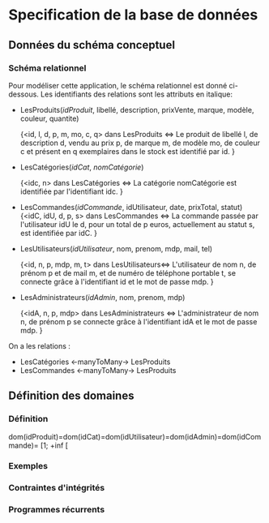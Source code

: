 # Specification de la base de données

## Données du schéma conceptuel
### Schéma relationnel
Pour modéliser cette application, le schéma relationnel est donné ci-dessous. 
Les identifiants des relations sont les attributs en italique:

- LesProduits(_idProduit_, libellé, description, prixVente, marque, modèle, couleur, quantite)

    {<id, l, d, p, m, mo, c, q> dans LesProduits <=> Le produit de libellé l, de description d, vendu au prix p, 
de marque m, de modèle mo, de couleur c et présent en q exemplaires dans le stock est identifié par id. }

- LesCatégories(_idCat_, _nomCatégorie_)

    {<idc, n> dans LesCatégories <=> La catégorie nomCatégorie est identifiée par l'identifiant idc. }

- LesCommandes(_idCommande_, idUtilisateur, date, prixTotal, statut)
    {<idC, idU, d, p, s> dans LesCommandes <=> La commande passée par l'utilisateur idU le d, pour un total de p euros,
actuellement au statut s, est identifiée par idC. }

- LesUtilisateurs(_idUtilisateur_, nom, prenom, mdp, mail, tel)

  {<id, n, p, mdp, m, t> dans LesUtilisateurs<=> L'utilisateur de nom n, de prénom p et de mail m,
  et de numéro de téléphone portable t, se connecte grâce à l'identifiant id et le mot de passe mdp. }

- LesAdministrateurs(_idAdmin_, nom, prenom, mdp)
    
    {<idA, n, p, mdp> dans LesAdministrateurs <=> L'administrateur de nom n, de prénom p se connecte grâce
à l'identifiant idA et le mot de passe mdp. }

On a les relations :
- LesCatégories <-manyToMany-> LesProduits
- LesCommandes  <-manyToMany-> LesProduits

## Définition des domaines
### Définition
dom(idProduit)=dom(idCat)=dom(idUtilisateur)=dom(idAdmin)=dom(idCommande)= [1; +inf [

### Exemples

### Contraintes d'intégrités

### Programmes récurrents
